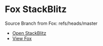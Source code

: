 # Fox StackBlitz

Source Branch from Fox: refs/heads/master

- [Open StackBlitz](https://stackblitz.com/github/assecosolutions/fox-stackblitz/tree/fc3f5dc1c0b4aaff6917f08a0606006971d24a15?terminal=start)
- [View Fox](https://github.com/assecosolutions/fox/tree/6b155bb4c837e3c379b768cf4aed402d0aa1ff67)
